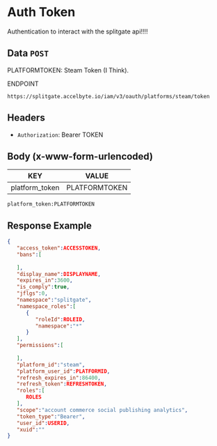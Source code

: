 # Auth Token

Authentication to interact with the splitgate api!!!!

## Data `POST`

PLATFORMTOKEN: Steam Token (I Think).

ENDPOINT

`https://splitgate.accelbyte.io/iam/v3/oauth/platforms/steam/token`

## Headers

- `Authorization`: Bearer TOKEN

## Body (x-www-form-urlencoded)


| KEY            | VALUE         |
| ---------------- | --------------- |
| platform_token | PLATFORMTOKEN |

```
platform_token:PLATFORMTOKEN
```

## Response Example

```json
{
   "access_token":ACCESSTOKEN,
   "bans":[
  
   ],
   "display_name":DISPLAYNAME,
   "expires_in":3600,
   "is_comply":true,
   "jflgs":0,
   "namespace":"splitgate",
   "namespace_roles":[
      {
         "roleId":ROLEID,
         "namespace":"*"
      }
   ],
   "permissions":[
  
   ],
   "platform_id":"steam",
   "platform_user_id":PLATFORMID,
   "refresh_expires_in":86400,
   "refresh_token":REFRESHTOKEN,
   "roles":[
      ROLES
   ],
   "scope":"account commerce social publishing analytics",
   "token_type":"Bearer",
   "user_id":USERID,
   "xuid":""
}
```
